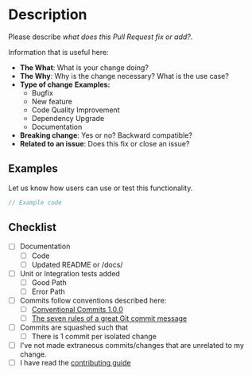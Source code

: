 # Description

Please describe _what does this Pull Request fix or add?_.

Information that is useful here:

* **The What**: What is your change doing?
* **The Why**: Why is the change necessary? What is the use case?
* **Type of change**
  **Examples:**
  * Bugfix
  * New feature
  * Code Quality Improvement
  * Dependency Upgrade
  * Documentation
* **Breaking change**: Yes or no? Backward compatible?
* **Related to an issue**: Does this fix or close an issue?

## Examples

Let us know how users can use or test this functionality.

```go
// Example code
```

## Checklist

* [ ] Documentation
  * [ ] Code
  * [ ] Updated README or /docs/
* [ ] Unit or Integration tests added
  * [ ] Good Path
  * [ ] Error Path
* [ ] Commits follow conventions described here:
  * [ ] [Conventional Commits 1.0.0](https://conventionalcommits.org/en/v1.0.0-beta.4/#summary)
  * [ ] [The seven rules of a great Git commit message](https://chris.beams.io/posts/git-commit/#seven-rules)
* [ ] Commits are squashed such that
  * [ ] There is 1 commit per isolated change
* [ ] I've not made extraneous commits/changes that are unrelated to my change.
* [ ] I have read the [contributing guide][]

[contributing guide]: https://github.com/structsdev/.github/blob/main/CONTRIBUTING.md
